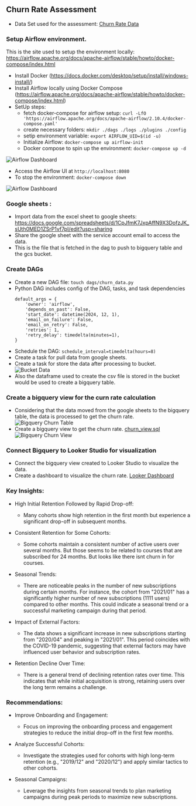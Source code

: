 ## Churn Rate Assessment 

- Data Set used for the assessment: [Churn Rate Data](data\round2_technical_interview_raw_data.csv)
### Setup Airflow environment. 

This is the site used to setup the environment locally: https://airflow.apache.org/docs/apache-airflow/stable/howto/docker-compose/index.html

-  Install Docker (https://docs.docker.com/desktop/setup/install/windows-install/)
-  Install Airflow locally using Docker Compose (https://airflow.apache.org/docs/apache-airflow/stable/howto/docker-compose/index.html)
-  SetUp steps:
    - fetch docker-compose for airflow setup: `curl -LfO 'https://airflow.apache.org/docs/apache-airflow/2.10.4/docker-compose.yaml'`
    - create necessary folders: `mkdir ./dags ./logs ./plugins ./config`
    - setip environment variable: `export AIRFLOW_UID=$(id -u)`
    - Initialize Airflow: `docker-compose up airflow-init`
    - Docker compose to spin up the environment: `docker-compose up -d`

![Airflow Dashboard](https://github.com/seepala98/Churn_Data_Enginering_Assessment/blob/master/img/Docker_Containers.png)

-  Access the Airflow UI at `http://localhost:8080`
-  To stop the environment: `docker-compose down`

![Airflow Dashboard](https://github.com/seepala98/Churn_Data_Enginering_Assessment/blob/master/img/Airflow_dashboard_run.png)

### Google sheets : 

-  Import data from the excel sheet to google sheets: https://docs.google.com/spreadsheets/d/1CpJfmK7JxpAffN9X3DofzJK_sUth0MED1ZSrP1vf7pI/edit?usp=sharing  
-  Share the google sheet with the service account email to access the data.
-  This is the file that is fetched in the dag to push to bigquery table and the gcs bucket.

### Create DAGs

-  Create a new DAG file: `touch dags/churn_data.py`
-  Python DAG includes config of the DAG, tasks, and task dependencies
    ```
    default_args = {
        'owner': 'airflow',
        'depends_on_past': False,
        'start_date': datetime(2024, 12, 1),
        'email_on_failure': False,
        'email_on_retry': False,
        'retries': 1,
        'retry_delay': timedelta(minutes=1),
    }
    ```
-  Schedule the DAG: `schedule_interval=timedelta(hours=8)`
-  Create a task for pull data from google sheets.
-  Create a task for store the data after processing to bucket.
![Bucket Data](https://github.com/seepala98/Churn_Data_Enginering_Assessment/blob/master/img/gsc_bucket.png)
-  Also the dataframe used to create the csv file is stored in the bucket would be used to create a bigquery table.


### Create a bigquery view for the curn rate calculation

-  Considering that the data moved from the google sheets to the bigquery table, the data is processed to get the churn rate.
![Bigquery Churn Table](https://github.com/seepala98/Churn_Data_Enginering_Assessment/blob/master/img/Bigquery_churn_table.png)
-  Create a bigquery view to get the churn rate. [churn_view.sql](churn_view.sql)
![Bigquery Churn View](https://github.com/seepala98/Churn_Data_Enginering_Assessment/blob/master/img/Bigquery_looker_view.png)



### Connect Bigquery to Looker Studio for visualization 

-  Connect the bigquery view created to Looker Studio to visualize the data. 
-  Create a dashboard to visualize the churn rate.
[Looker Dashboard](https://lookerstudio.google.com/reporting/d74712e0-c8fc-4b77-a753-794ca2f49121)


### Key Insights: 

- High Initial Retention Followed by Rapid Drop-off:
    - Many cohorts show high retention in the first month but experience a significant drop-off in subsequent months.

- Consistent Retention for Some Cohorts:
    - Some cohorts maintain a consistent number of active users over several months. But those seems to be related to courses that are subscribed for 24 months. But looks like there isnt churn in for courses.

- Seasonal Trends:
    - There are noticeable peaks in the number of new subscriptions during certain months. For instance, the cohort from "2021/01" has a significantly higher number of new subscriptions (1111 users) compared to other months. This could indicate a seasonal trend or a successful marketing campaign during that period.

- Impact of External Factors:
    - The data shows a significant increase in new subscriptions starting from "2020/04" and peaking in "2021/01". This period coincides with the COVID-19 pandemic, suggesting that external factors may have influenced user behavior and subscription rates.

- Retention Decline Over Time:
    - There is a general trend of declining retention rates over time. This indicates that while initial acquisition is strong, retaining users over the long term remains a challenge.


### Recommendations:
- Improve Onboarding and Engagement:
    - Focus on improving the onboarding process and engagement strategies to reduce the initial drop-off in the first few months.

- Analyze Successful Cohorts:
    - Investigate the strategies used for cohorts with high long-term retention (e.g., "2019/12" and "2020/12") and apply similar tactics to other cohorts.

- Seasonal Campaigns:
    - Leverage the insights from seasonal trends to plan marketing campaigns during peak periods to maximize new subscriptions.